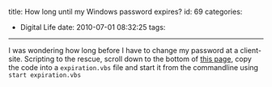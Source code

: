 title: How long until my Windows password expires?
id: 69
categories:
  - Digital Life
date: 2010-07-01 08:32:25
tags:
---

I was wondering how long before I have to change my password at a client-site. Scripting to the rescue, scroll down to the bottom of [this page](http://msdn.microsoft.com/en-us/library/ms974598.aspx), copy the code into a `expiration.vbs` file and start it from the commandline using `start expiration.vbs`